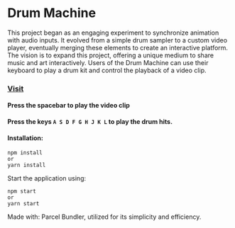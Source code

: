# Drum Machine
This project began as an engaging experiment to synchronize animation with audio inputs. It evolved from a simple drum sampler to a custom video player, eventually merging these elements to create an interactive platform. The vision is to expand this project, offering a unique medium to share music and art interactively. Users of the Drum Machine can use their keyboard to play a drum kit and control the playback of a video clip.

### [Visit](https://techture.github.io/drum-machine/)

#### Press the spacebar to play the video clip
#### Press the keys `A S D F G H J K L` to play the drum hits. 

#### Installation:

```
npm install
or 
yarn install
```

Start the application using:
```
npm start
or 
yarn start
```
Made with: Parcel Bundler, utilized for its simplicity and efficiency.
